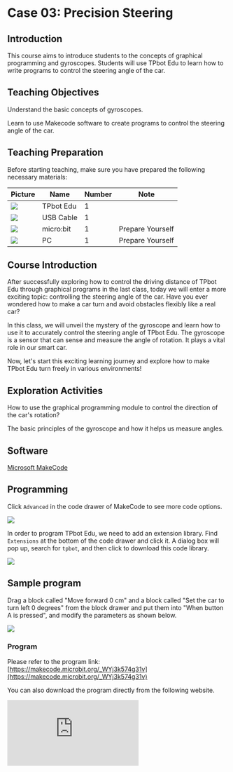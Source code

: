 ﻿---
sidebar_position: 3
sidebar_label: Precision Steering
---

# Case 03: Precision Steering

## Introduction

This course aims to introduce students to the concepts of graphical programming and gyroscopes. Students will use TPbot Edu to learn how to write programs to control the steering angle of the car.

## Teaching Objectives

Understand the basic concepts of gyroscopes.

Learn to use Makecode software to create programs to control the steering angle of the car.

## Teaching Preparation

Before starting teaching, make sure you have prepared the following necessary materials:

| Picture | Name | Number | Note |
|---|---|---|---|
| ![](https://wiki-media-ef.oss-cn-hongkong.aliyuncs.com/docs/microbit/microbit-smart-car/microbit-tpbot-edu/TPBot_tianpeng_edu.png)| TPbot Edu | 1 |   |
| ![](https://wiki-media-ef.oss-cn-hongkong.aliyuncs.com/docs/microbit/interesting-case/cutebot-fun-football-game-kit/cases-libraries/images/USB-data-cable.png) | USB Cable | 1 |   |
| ![](https://wiki-media-ef.oss-cn-hongkong.aliyuncs.com/docs/microbit/interesting-case/cutebot-fun-football-game-kit/cases-libraries/images/microbit.png) | micro:bit | 1 | Prepare Yourself |
| ![](https://wiki-media-ef.oss-cn-hongkong.aliyuncs.com/docs/microbit/interesting-case/cutebot-fun-football-game-kit/cases-libraries/images/pc.png) | PC | 1 | Prepare Yourself |

## Course Introduction

After successfully exploring how to control the driving distance of TPbot Edu through graphical programs in the last class, today we will enter a more exciting topic: controlling the steering angle of the car. Have you ever wondered how to make a car turn and avoid obstacles flexibly like a real car?

In this class, we will unveil the mystery of the gyroscope and learn how to use it to accurately control the steering angle of TPbot Edu. The gyroscope is a sensor that can sense and measure the angle of rotation. It plays a vital role in our smart car.

Now, let's start this exciting learning journey and explore how to make TPbot Edu turn freely in various environments!

## Exploration Activities

How to use the graphical programming module to control the direction of the car's rotation?

The basic principles of the gyroscope and how it helps us measure angles.

## Software

[Microsoft MakeCode](https://makecode.microbit.org/#)

## Programming

Click `Advanced` in the code drawer of MakeCode to see more code options.

![](https://wiki-media-ef.oss-cn-hongkong.aliyuncs.com/docs/microbit/interesting-case/classroom-science-pack/images/classroom-science-pack-add-extensions-02.png)

In order to program TPbot Edu, we need to add an extension library. Find `Extensions` at the bottom of the code drawer and click it. A dialog box will pop up, search for `tpbot`, and then click to download this code library.

![](https://wiki-media-ef.oss-cn-hongkong.aliyuncs.com/docs/microbit/microbit-smart-car/microbit-tpbot/images/TPBot_tianpeng_case_01_03.png)

## Sample program

Drag a block called "Move forward 0 cm" and a block called "Set the car to turn left 0 degrees" from the block drawer and put them into "When button A is pressed", and modify the parameters as shown below.

![](https://wiki-media-ef.oss-cn-hongkong.aliyuncs.com/docs/microbit/microbit-smart-car/microbit-tpbot-edu/TPBot_tianpeng_edu_case_03_07.png)

### Program

Please refer to the program link: [https://makecode.microbit.org/_WYj3k574g31v](https://makecode.microbit.org/_WYj3k574g31v)

You can also download the program directly from the following website.

<div
    style={{
        position: 'relative',
        paddingBottom: '60%',
        overflow: 'hidden',
    }}
>
    <iframe
        src="https://makecode.microbit.org/_WYj3k574g31v"
        frameborder="0"
        sandbox="allow-popups allow-forms allow-scripts allow-same-origin"
        style={{
            position: 'absolute',
            width: '100%',
            height: '100%',
        }}
    />
</div>


## Conclusion

When button A is pressed, TPbot Edu first moves forward 30cm, then turns left 90° on the spot, and finally moves forward 30cm.

## Extended knowledge

A gyroscope is a device that can measure and maintain direction. Its principle is based on the conservation of angular momentum. Below I will explain the working principle of a gyroscope in simple and easy-to-understand language:

**Basic concept of gyroscope**

Imagine that you have a spinning gyroscope. When you put it on the ground, it will keep the same direction of rotation, even if the ground is tilted. This is the basic property of a gyroscope: it can resist changes in direction.

**How gyroscope works**

1. **High-speed rotating wheel**: There is a very small but high-speed rotating wheel inside the gyroscope, which we call a rotor. This rotor is like a gyroscope. Once it starts to rotate, it will maintain the direction of rotation.

2. **Angular momentum**: The high-speed rotation of the rotor produces a property called angular momentum. Angular momentum is a physical quantity that describes the "amount" of rotation of an object. The greater the angular momentum, the stronger the ability of the object to resist changes in direction.

3. **Influence of external forces**: When the housing (frame) of the gyroscope rotates, the rotor resists this rotation and maintains its original direction due to the conservation of angular momentum. This resistance causes the rotor axis to shift relative to the housing.

4. **Measuring the shift**: Gyroscopes have sensors inside that can detect the shift of the rotor axis. These sensors can be photoelectric sensors or accelerometers, which can convert mechanical shifts into electrical signals.

5. **Signal processing**: These electrical signals are then amplified, filtered and converted, and finally become digital signals that tell us the shift of the rotor axis relative to the initial position, that is, the angle of rotation.

**Applications of gyroscopes**

This feature of gyroscopes makes them useful in many fields, such as:

- **Navigation systems**: In the navigation systems of aircraft, ships and cars, gyroscopes can help determine direction and attitude.

- **Mobile phones and game controllers**: In smartphones and game controllers, gyroscopes can detect the tilt and rotation of the device, providing a more natural interactive experience.
- **Robotics**: In robotics, gyroscopes can help robots maintain balance, or keep the correct orientation when moving.

Through these principles, gyroscopes can accurately measure and maintain orientation, providing important support for our technology and devices.
